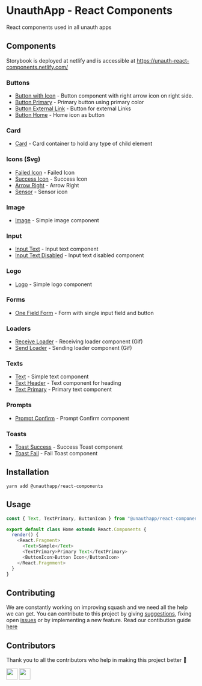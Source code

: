 # UnauthApp - React Components

React components used in all unauth apps

## Components

Storybook is deployed at netlify and is accessible at https://unauth-react-components.netlify.com/

### Buttons

- [Button with Icon](https://5dc6b89d9e960b0008991680--unauth-react-components.netlify.com/?path=/story/button--button-icon) - Button component with right arrow icon on right side.
- [Button Primary](https://5dc6b89d9e960b0008991680--unauth-react-components.netlify.com/?path=/story/button--button-primary) - Primary button using primary color
- [Button External Link](https://5dc6b89d9e960b0008991680--unauth-react-components.netlify.com/?path=/story/button--external-link) - Button for external Links
- [Button Home](https://5dc6b89d9e960b0008991680--unauth-react-components.netlify.com/?path=/story/button--home-button) - Home icon as button

### Card

- [Card](https://5dc6b89d9e960b0008991680--unauth-react-components.netlify.com/?path=/story/card--card) - Card container to hold any type of child element

### Icons (Svg)

- [Failed Icon](https://5dc6b89d9e960b0008991680--unauth-react-components.netlify.com/?path=/story/icon--failed-icon) - Failed Icon
- [Success Icon](https://5dc6b89d9e960b0008991680--unauth-react-components.netlify.com/?path=/story/icon--success-icon) - Success Icon
- [Arrow Right](https://5dc6b89d9e960b0008991680--unauth-react-components.netlify.com/?path=/story/icon--arrow-right-icon) - Arrow Right
- [Sensor](https://5dc6b89d9e960b0008991680--unauth-react-components.netlify.com/?path=/story/icon--sensor-icon) - Sensor icon

### Image

- [Image](https://5dc6b89d9e960b0008991680--unauth-react-components.netlify.com/?path=/story/image--image) - Simple image component

### Input

- [Input Text](https://5dc6b89d9e960b0008991680--unauth-react-components.netlify.com/?path=/story/inputtext--input-text) - Input text component
- [Input Text Disabled](https://5dc6b89d9e960b0008991680--unauth-react-components.netlify.com/?path=/story/inputtext--input-text-disabled) - Input text disabled component

### Logo

- [Logo](https://5dc6b89d9e960b0008991680--unauth-react-components.netlify.com/?path=/story/logo--logo) - Simple logo component

### Forms

- [One Field Form](https://5dc6b89d9e960b0008991680--unauth-react-components.netlify.com/?path=/story/onefieldform--field-form) - Form with single input field and button

### Loaders

- [Receive Loader](https://5dc6b89d9e960b0008991680--unauth-react-components.netlify.com/?path=/story/loaders--receive-loader) - Receiving loader component (Gif)
- [Send Loader](https://5dc6b89d9e960b0008991680--unauth-react-components.netlify.com/?path=/story/loaders--send-loader) - Sending loader component (Gif)

### Texts

- [Text](https://5dc6b89d9e960b0008991680--unauth-react-components.netlify.com/?path=/story/text--text) - Simple text component
- [Text Header](https://5dc6b89d9e960b0008991680--unauth-react-components.netlify.com/?path=/story/text--text-header) - Text component for heading
- [Text Primary](https://5dc6b89d9e960b0008991680--unauth-react-components.netlify.com/?path=/story/text--text-primary) - Primary text component

### Prompts

- [Prompt Confirm](https://unauth-react-components.netlify.com/?path=/story/prompt--confirm) - Prompt Confirm component

### Toasts

- [Toast Success](https://unauth-react-components.netlify.com/?path=/story/toast--success) - Success Toast component
- [Toast Fail](https://unauth-react-components.netlify.com/?path=/story/toast--fail) - Fail Toast component

## Installation

```
yarn add @unauthapp/react-components
```

## Usage

```javascript
const { Text, TextPrimary, ButtonIcon } from "@unauthapp/react-components";

export default class Home extends React.Components {
  render() {
    <React.Fragment>
      <Text>Sample</Text>
      <TextPrimary>Primary Text</TextPrimary>
      <ButtonIcon>Button Icon</ButtonIcon>
    </React.Fragmment>
  }
}
```

## Contributing

We are constantly working on improving squash and we need all the help we can get.
You can contribute to this project by giving [suggestions](https://github.com/unauthapp/react-components/issues/new), fixing open [issues](https://github.com/unauthapp/react-components/issues) or by implementing a new feature.
Read our contibution guide [here](CONTRIBUTING.md)

## Contributors

Thank you to all the contributors who help in making this project better 🙌

<a href="https://github.com/arshadkazmi42"><img src="https://github.com/arshadkazmi42.png" width="30" /></a>
<a href="https://github.com/bartuszak"><img src="https://avatars1.githubusercontent.com/u/16143176?s=400&u=5c3f27e89a4854f2ec46ed042691eaee62ccf7e9&v=4" width="30" /></a>

